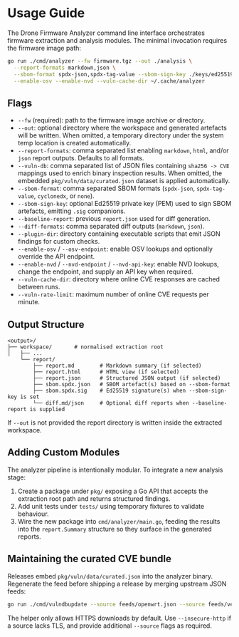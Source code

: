 # Usage Guide

The Drone Firmware Analyzer command line interface orchestrates firmware
extraction and analysis modules. The minimal invocation requires the firmware
image path:

```bash
go run ./cmd/analyzer --fw firmware.tgz --out ./analysis \
  --report-formats markdown,json \
  --sbom-format spdx-json,spdx-tag-value --sbom-sign-key ./keys/ed25519.pem \
  --enable-osv --enable-nvd --vuln-cache-dir ~/.cache/analyzer
```

## Flags

- `--fw` (required): path to the firmware image archive or directory.
- `--out`: optional directory where the workspace and generated artefacts will
  be written. When omitted, a temporary directory under the system temp location
  is created automatically.
- `--report-formats`: comma separated list enabling `markdown`, `html`, and/or
  `json` report outputs. Defaults to all formats.
- `--vuln-db`: comma separated list of JSON files containing `sha256 -> CVE`
  mappings used to enrich binary inspection results. When omitted, the embedded
  `pkg/vuln/data/curated.json` dataset is applied automatically.
- `--sbom-format`: comma separated SBOM formats (`spdx-json`, `spdx-tag-value`,
  `cyclonedx`, or `none`).
- `--sbom-sign-key`: optional Ed25519 private key (PEM) used to sign SBOM
  artefacts, emitting `.sig` companions.
- `--baseline-report`: previous `report.json` used for diff generation.
- `--diff-formats`: comma separated diff outputs (`markdown`, `json`).
- `--plugin-dir`: directory containing executable scripts that emit JSON
  findings for custom checks.
- `--enable-osv` / `--osv-endpoint`: enable OSV lookups and optionally override
  the API endpoint.
- `--enable-nvd` / `--nvd-endpoint` / `--nvd-api-key`: enable NVD lookups,
  change the endpoint, and supply an API key when required.
- `--vuln-cache-dir`: directory where online CVE responses are cached between
  runs.
- `--vuln-rate-limit`: maximum number of online CVE requests per minute.

## Output Structure

```
<output>/
├── workspace/       # normalised extraction root
│   ├── ...
    └── report/
        ├── report.md        # Markdown summary (if selected)
        ├── report.html      # HTML view (if selected)
        ├── report.json      # Structured JSON output (if selected)
        ├── sbom.spdx.json   # SBOM artefact(s) based on --sbom-format
        ├── sbom.spdx.sig    # Ed25519 signature(s) when --sbom-sign-key is set
        └── diff.md/json     # Optional diff reports when --baseline-report is supplied
```

If `--out` is not provided the report directory is written inside the extracted
workspace.

## Adding Custom Modules

The analyzer pipeline is intentionally modular. To integrate a new analysis
stage:

1. Create a package under `pkg/` exposing a Go API that accepts the extraction
   root path and returns structured findings.
2. Add unit tests under `tests/` using temporary fixtures to validate behaviour.
3. Wire the new package into `cmd/analyzer/main.go`, feeding the results into the
   `report.Summary` structure so they surface in the generated reports.

## Maintaining the curated CVE bundle

Releases embed `pkg/vuln/data/curated.json` into the analyzer binary. Regenerate the
feed before shipping a release by merging upstream JSON feeds:

```bash
go run ./cmd/vulndbupdate --source feeds/openwrt.json --source feeds/vendor.json --out pkg/vuln/data/curated.json
```

The helper only allows HTTPS downloads by default. Use `--insecure-http` if a
source lacks TLS, and provide additional `--source` flags as required.
